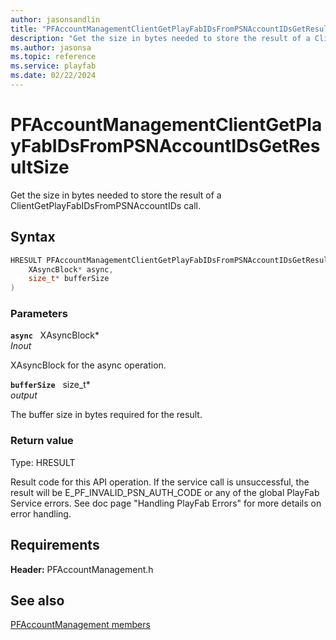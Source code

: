 ```yaml
---
author: jasonsandlin
title: "PFAccountManagementClientGetPlayFabIDsFromPSNAccountIDsGetResultSize"
description: "Get the size in bytes needed to store the result of a ClientGetPlayFabIDsFromPSNAccountIDs call."
ms.author: jasonsa
ms.topic: reference
ms.service: playfab
ms.date: 02/22/2024
---
```


# PFAccountManagementClientGetPlayFabIDsFromPSNAccountIDsGetResultSize  

Get the size in bytes needed to store the result of a ClientGetPlayFabIDsFromPSNAccountIDs call.  

## Syntax  
  
```cpp
HRESULT PFAccountManagementClientGetPlayFabIDsFromPSNAccountIDsGetResultSize(  
    XAsyncBlock* async,  
    size_t* bufferSize  
)  
```  
  
### Parameters  
  
**`async`** &nbsp; XAsyncBlock*  
*_Inout_*  
  
XAsyncBlock for the async operation.  
  
**`bufferSize`** &nbsp; size_t*  
*output*  
  
The buffer size in bytes required for the result.  
  
  
### Return value
Type: HRESULT
  
Result code for this API operation. If the service call is unsuccessful, the result will be E_PF_INVALID_PSN_AUTH_CODE or any of the global PlayFab Service errors. See doc page "Handling PlayFab Errors" for more details on error handling.
  
  
## Requirements  
  
**Header:** PFAccountManagement.h
  
## See also  
[PFAccountManagement members](../pfaccountmanagement_members.md)  

  
  

